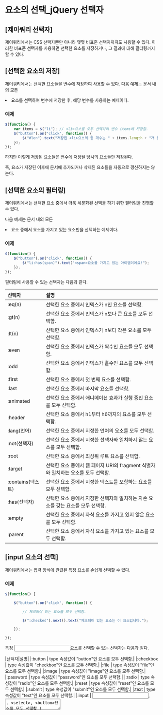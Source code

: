 # 요소의 선택_jQuery 선택자

## [제이쿼리 선택자]
  제이쿼리에서는 CSS 선택자뿐만 아니라 몇몇 비표준 선택자까지도 사용할 수 있다.
이러한 비표준 선택자를 사용하면 선택한 요소를 저장하거나, 그 결과에 대해 필터링까지 할 수 있다.

## [선택한 요소의 저장]
  제이쿼리에서는 선택한 요소들을 변수에 저장하여 사용할 수 있다.
다음 예제는 문서 내의 모든 <li>요소를 선택하여 변수에 저장한 후, 해당 변수를 사용하는 예제이다.

### 예제
~~~javascript
$(function() {
    var items = $("li"); // <li>요소를 모두 선택하여 변수 items에 저장함.
    $("button").on("click", function() {
        $("#len").text("저장된 <li>요소의 총 개수는 " + items.length + "개 입니다.");
    });
});
~~~

하지만 이렇게 저장된 요소들은 변수에 저장될 당시의 요소들만 저장된다.

즉, 요소가 저장된 이후에 문서에 추가되거나 삭제된 요소들을 자동으로 갱신하지는 않는다.


## [선택한 요소의 필터링]
  제이쿼리에서는 선택한 요소 중에서 더욱 세분화된 선택을 하기 위한 필터링을 진행할 수 있다.

다음 예제는 문서 내의 모든 <li>요소 중에서 <span>요소를 가지고 있는 요소만을 선택하는 예제이다.

### 예제
~~~javascript
$(function() {
    $("button").on("click", function() {
        $("li:has(span)").text("<span>요소를 가지고 있는 아이템이에요!");
    });
});
~~~

필터링에 사용할 수 있는 선택자는 다음과 같다.

|선택자|설명|
|:-----|:-----|
|:eq(n)	| 선택한 요소 중에서 인덱스가 n인 요소를 선택함.|
|:gt(n)	| 선택한 요소 중에서 인덱스가 n보다 큰 요소를 모두 선택함.|
|:lt(n)	| 선택한 요소 중에서 인덱스가 n보다 작은 요소를 모두 선택함.|
|:even	| 선택한 요소 중에서 인덱스가 짝수인 요소를 모두 선택함.|
|:odd	| 선택한 요소 중에서 인덱스가 홀수인 요소를 모두 선택함.|
|:first	| 선택한 요소 중에서 첫 번째 요소를 선택함.|
|:last	| 선택한 요소 중에서 마지막 요소를 선택함.|
|:animated	| 선택한 요소 중에서 애니메이션 효과가 실행 중인 요소를 모두 선택함.|
|:header	| 선택한 요소 중에서 h1부터 h6까지의 요소를 모두 선택함.|
|:lang(언어)	| 선택한 요소 중에서 지정한 언어의 요소를 모두 선택함.|
|:not(선택자)	| 선택한 요소 중에서 지정한 선택자와 일치하지 않는 요소를 모두 선택함.|
|:root	| 선택한 요소 중에서 최상위 루트 요소를 선택함.|
|:target	| 선택한 요소 중에서 웹 페이지 URI의 fragment 식별자와 일치하는 요소를 모두 선택함.|
|:contains(텍스트)	| 선택한 요소 중에서 지정한 텍스트를 포함하는 요소를 모두 선택함.|
|:has(선택자)	| 선택한 요소 중에서 지정한 선택자와 일치하는 자손 요소를 갖는 요소를 모두 선택함.|
|:empty	| 선택한 요소 중에서 자식 요소를 가지고 있지 않은 요소를 모두 선택함.|
|:parent	| 선택한 요소 중에서 자식 요소를 가지고 있는 요소를 모두 선택함.|


## [input 요소의 선택]
  제이쿼리에서는 입력 양식에 관련된 특정 요소를 손쉽게 선택할 수 있다.

### 예제
~~~javascript
$(function() {

    $("button").on("click", function() {

        // 체크되어 있는 요소를 모두 선택함.

        $(":checked").next().text("체크되어 있는 요소는 이 요소입니다.");

    });

});
~~~

특정 <input>요소를 선택할 수 있는 선택자는 다음과 같다.

|선택자|설명|
|:button	| type 속성값이 "button"인 요소를 모두 선택함.|
|:checkbox	| type 속성값이 "checkbox"인 요소를 모두 선택함.|
|:file	| type 속성값이 "file"인 요소를 모두 선택함.|
|:image	| type 속성값이 "image"인 요소를 모두 선택함.|
|:password	| type 속성값이 "password"인 요소를 모두 선택함.|
|:radio	| type 속성값이 "radio"인 요소를 모두 선택함.|
|:reset	| type 속성값이 "reset"인 요소를 모두 선택함.|
|:submit	| type 속성값이 "submit"인 요소를 모두 선택함.|
|:text	| type 속성값이 "text"인 요소를 모두 선택함.|
|:input	| <input>, <textarea>, <select>, <button>요소를 모두 선택함.|
|:checked	| type 속성값이 "checkbox" 또는 "radio"인 요소 중에서 체크되어 있는 요소를 모두 선택함.|
|:selected	| <option>요소 중에서 선택된 요소를 모두 선택함.|
|:focus	| 현재 포커스가 가지고 있는 요소를 선택함.|
|:disabled	| 비활성화되어있는 요소를 모두 선택함.|
|:enabled	| 활성화되어있는 요소를 모두 선택함.|





##### 참고 : http://tcpschool.com
